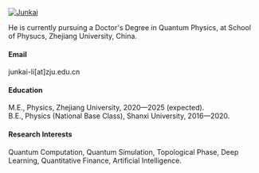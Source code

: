 

[![Junkai](https://img.shields.io/badge/senli1073-github-blue?logo=github)](https://github.com/lijunkai-zju)

He is currently pursuing a Doctor's Degree in Quantum Physics, at School of Physucs, Zhejiang University, China.

#### Email
junkai-li[at]zju.edu.cn

#### Education
M.E., Physics, Zhejiang University, 2020—2025 (expected).\
B.E., Physics (National Base Class), Shanxi University, 2016—2020.

#### Research Interests
Quantum Computation, Quantum Simulation, Topological Phase, Deep Learning, Quantitative Finance, Artificial Intelligence.

